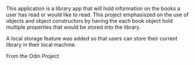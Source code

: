 This application is a library app that will hold information on the books a user has read or would like to read. This project emphasiszed on the use of objects and object constructors by having the each book object hold multiple properties that would be stored into the library.

A local storage feature was added so that users can store their current library in their local machine.

From the Odin Project
